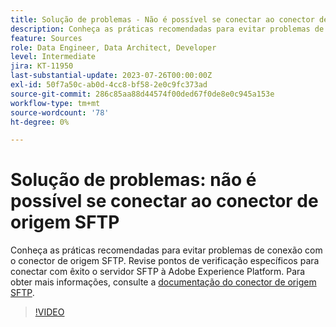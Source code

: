 ```yaml
---
title: Solução de problemas - Não é possível se conectar ao conector de origem SFTP
description: Conheça as práticas recomendadas para evitar problemas de conexão com o conector de origem SFTP. Revise pontos de verificação específicos para conectar com êxito o servidor SFTP à Adobe Experience Platform.
feature: Sources
role: Data Engineer, Data Architect, Developer
level: Intermediate
jira: KT-11950
last-substantial-update: 2023-07-26T00:00:00Z
exl-id: 50f7a50c-ab0d-4cc8-bf58-2e0c9fc373ad
source-git-commit: 286c85aa88d44574f00ded67f0de8e0c945a153e
workflow-type: tm+mt
source-wordcount: '78'
ht-degree: 0%

---
```


# Solução de problemas: não é possível se conectar ao conector de origem SFTP

Conheça as práticas recomendadas para evitar problemas de conexão com o conector de origem SFTP. Revise pontos de verificação específicos para conectar com êxito o servidor SFTP à Adobe Experience Platform. Para obter mais informações, consulte a [documentação do conector de origem SFTP](https://experienceleague.adobe.com/docs/experience-platform/sources/connectors/cloud-storage/sftp.html?lang=pt-BR).

>[!VIDEO](https://video.tv.adobe.com/v/3416134?learn=on&enablevpops)
